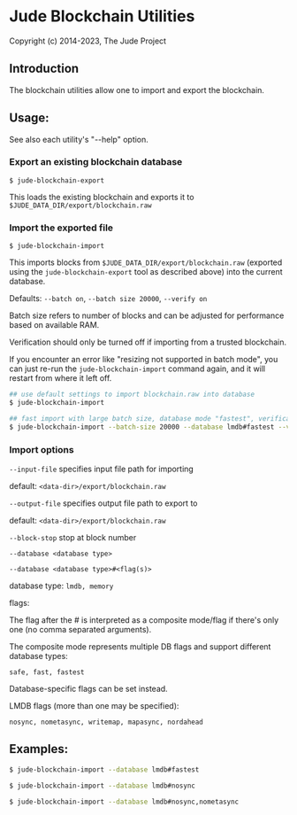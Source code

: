 # Jude Blockchain Utilities

Copyright (c) 2014-2023, The Jude Project

## Introduction

The blockchain utilities allow one to import and export the blockchain.

## Usage:

See also each utility's "--help" option.

### Export an existing blockchain database

`$ jude-blockchain-export`

This loads the existing blockchain and exports it to `$JUDE_DATA_DIR/export/blockchain.raw`

### Import the exported file

`$ jude-blockchain-import`

This imports blocks from `$JUDE_DATA_DIR/export/blockchain.raw` (exported using the
`jude-blockchain-export` tool as described above) into the current database.

Defaults: `--batch on`, `--batch size 20000`, `--verify on`

Batch size refers to number of blocks and can be adjusted for performance based on available RAM.

Verification should only be turned off if importing from a trusted blockchain.

If you encounter an error like "resizing not supported in batch mode", you can just re-run
the `jude-blockchain-import` command again, and it will restart from where it left off.

```bash
## use default settings to import blockchain.raw into database
$ jude-blockchain-import

## fast import with large batch size, database mode "fastest", verification off
$ jude-blockchain-import --batch-size 20000 --database lmdb#fastest --verify off

```

### Import options

`--input-file`
specifies input file path for importing

default: `<data-dir>/export/blockchain.raw`

`--output-file`
specifies output file path to export to

default: `<data-dir>/export/blockchain.raw`

`--block-stop`
stop at block number

`--database <database type>`

`--database <database type>#<flag(s)>`

database type: `lmdb, memory`

flags:

The flag after the # is interpreted as a composite mode/flag if there's only
one (no comma separated arguments).

The composite mode represents multiple DB flags and support different database types:

`safe, fast, fastest`

Database-specific flags can be set instead.

LMDB flags (more than one may be specified):

`nosync, nometasync, writemap, mapasync, nordahead`

## Examples:

```bash
$ jude-blockchain-import --database lmdb#fastest

$ jude-blockchain-import --database lmdb#nosync

$ jude-blockchain-import --database lmdb#nosync,nometasync
```
